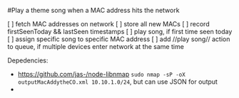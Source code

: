 #Play a theme song when a MAC address hits the network

[ ] fetch MAC addresses on network
[ ] store all new MACs
[ ] record firstSeenToday && lastSeen timestamps
[ ] play song, if first time seen today
[ ] assign specific song to specific MAC address
[ ] add //play song// action to queue, if multiple devices enter network at the same time

Depedencies:
- https://github.com/jas-/node-libnmap `sudo nmap -sP -oX outputMacAddytheCO.xml 10.10.1.0/24`, but can use JSON for output
- 
